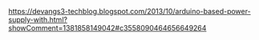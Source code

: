 https://devangs3-techblog.blogspot.com/2013/10/arduino-based-power-supply-with.html?showComment=1381858149042#c3558090464656649264
